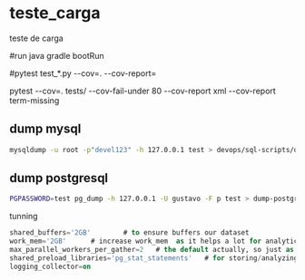 # teste_carga
teste de carga



#run java
gradle bootRun

#pytest test_*.py --cov=. --cov-report=

pytest --cov=. tests/ --cov-fail-under 80 --cov-report xml --cov-report term-missing

## dump mysql

```bash
mysqldump -u root -p"devel123" -h 127.0.0.1 test > devops/sql-scripts/dump-mysql.sql
```

## dump postgresql

```bash
PGPASSWORD=test pg_dump -h 127.0.0.1 -U gustavo -F p test > dump-postgres.sql
```

tunning

```sql
shared_buffers='2GB'        # to ensure buffers our dataset
work_mem='2GB'      # increase work_mem  as it helps a lot for analytical stuff
max_parallel_workers_per_gather=2   # the default actually, so just as a reminder
shared_preload_libraries='pg_stat_statements'   # for storing/analyzing test results
logging_collector=on
```
